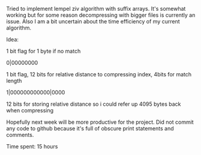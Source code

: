 Tried to implement lempel ziv algorithm with suffix arrays.
It's somewhat working but for some reason decompressing with bigger files is  currently an issue. Also I am a bit uncertain about the time efficiency of my current algorithm.

Idea:

1 bit flag for 1 byte if no match

0|00000000

1 bit flag, 12 bits for relative distance to compressing index, 4bits for match length

1|000000000000|0000

12 bits for storing relative distance so i could refer up 4095 bytes back when compressing 

Hopefully next week will be more productive for the project. Did not commit any code to github because it's full of obscure print statements and comments.  

Time spent: 15 hours
